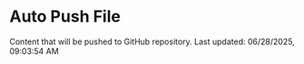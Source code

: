 # Auto Push File

Content that will be pushed to GitHub repository.
Last updated: 06/28/2025, 09:03:54 AM